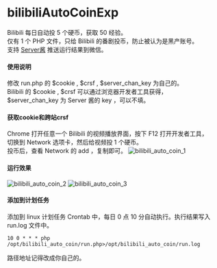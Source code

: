 # bilibiliAutoCoinExp
Bilibili 每日自动投 5 个硬币，获取 50 经验。  
仅有 1 个 PHP 文件，只给 Bilibili 的番剧投币，防止被认为是黑产账号。  
支持 [Server酱](http://sc.ftqq.com/3.version) 推送运行结果到微信。

#### 使用说明
修改 run.php 的 $cookie , $crsf , $server_chan_key 为自己的。  
Bilibili 的 $cookie , $crsf 可以通过浏览器开发者工具获得，  
$server_chan_key 为 Server 酱的 key ，可以不填。

#### 获取cookie和跨站crsf
Chrome 打开任意一个 Bilibili 的视频播放界面，按下 F12 打开开发者工具，  
切换到 Network 选项卡，然后给视频投 1 个硬币。  
投币后，查看 Network 的 add ，复制即可。
![bilibili_auto_coin_1](https://iobaka.com/cloud/image/bilibili_coin.png)

#### 运行效果
![bilibili_auto_coin_2](https://iobaka.com/cloud/image/bilibili_coin_2.png)
![bilibili_auto_coin_3](https://iobaka.com/cloud/image/bilibili_coin_3.png)

#### 添加到计划任务
添加到 linux 计划任务 Crontab 中，每日 0 点 10 分自动执行。执行结果写入 run.log 文件中。
```
10 0 * * * php /opt/bilibili_auto_coin/run.php>/opt/bilibili_auto_coin/run.log
```
路径地址记得改成你自己的。
